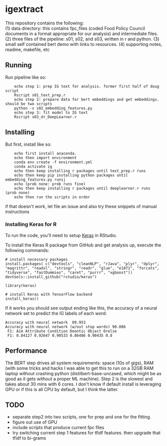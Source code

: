# igextract
This repository contains the following:\
(1) data directory: this contains fpc_files (coded Food Policy Council documents in a format appropriate for our analysis) and intermediate files.
(2) three files of the pipeline: s01, s02, and s03, written in r and python. 
(3) small self contained bert demo with links to resources.
(4) supporting notes, readme, makefile, etc

## Running
Run pipeline like so:
```
	echo step 1: prep IG text for analysis. former first half of doug script
	Rscript s01_text_prep.r
	echo step 2: prepare data for bert embeddings and get embeddings. should be two scripts
	python -v s02_embedding_features.py
	echo step 3: fit model to IG text
	Rscript s03_dr_DeepLearner.r
```

## Installing
But first, install like so:
```
	echo first install anaconda.
	echo then import environment 
	conda env create -f environment.yml
	conda activate ig
	echo then keep installing r packages until text_prep.r runs
	echo then keep pip installing python packages until embedding_features.py runsj
	echo (prob none: prob runs fine)
	echo then keep installing r packages until deeplearner.r runs (prob none)
	echo then run the scripts in order
```

if that doesn't work, let file an issue and also try these snippets of  manual instructions
### Installing Keras for R
To run the code, you'll need to setup [Keras](https://keras.rstudio.com/) in RStudio. 

To install the Keras R package from GitHub and get analysis up, execute the following commands:
```
# install necessary packages
install.packages( c("devtools", "cleanNLP", "rJava", "plyr", "dplyr", "magrittr", "readxl", "stringr", "readr", "glue", "e1071", "forcats", "tidyverse", "fastDummies", "caret", "purrr", "xgboost"))
devtools::install_github("rstudio/keras")

library(keras)

# install Keras with TensorFlow backend
install_keras()
```

If it works you should see output ending like this, the accuracy of a neural network set to predict the IG labels of each word:
```
Accuracy with neural network  89.953
Accuracy with neural network (w/out stop words) 90.086
 F1: Aim Attribute Condition Deontic Object Orelse
 F1: 0.84127 0.92647 0.90533 0.86486 0.90435 0.8
```

## Performance
The BERT step drives all system requirements: space (10s of gigs), RAM (with some tricks and hacks I was able to get this to run on a 32GB RAM laptop without crashing python (distilbert-base-uncased, which might be as good as it gets without a proper ML machine). Step 2 is the slowest and takes about 30 mins with 6 cores. I don't know if default install is leveraging GPU or if this is all CPU by default, but I think the latter.


## TODO
* separate step2 into two scripts, one for prep and one for the fitting.
* figure out use of GPU
* include scripts that produce current fpc files
* try switching current step 1 features for tfidf features. then upgrade that tfidf to bi-grams

